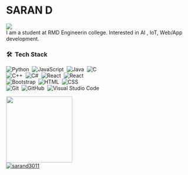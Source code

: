 # SARAN D 
![](https://komarev.com/ghpvc/?username=sarand3011&label=PROFILE+VIEWS)\
I am a student at RMD Engineerin college. Interested in AI , IoT, Web/App development.   

### 🛠 &nbsp;Tech Stack
![Python](https://img.shields.io/badge/-Python-05122A?style=flat&logo=python)&nbsp;
![JavaScript](https://img.shields.io/badge/-JavaScript-05122A?style=flat&logo=javascript)&nbsp;
![Java](https://img.shields.io/badge/-Java-05122A?style=flat&logo=Java&logoColor=FFA518)&nbsp;
![C](https://img.shields.io/badge/-C-05122A?style=flat&logo=C&logoColor=A8B9CC)&nbsp;\
![C++](https://img.shields.io/badge/-C++-05122A?style=flat&logo=C%2B%2B&logoColor=00599C)&nbsp; 
![C#](https://img.shields.io/badge/c%23-05122A?style=flat&logo=c-sharp&logoColor=008000")&nbsp; 
![React](https://img.shields.io/badge/-React-05122A?style=flat&logo=react)&nbsp; 
![React](https://img.shields.io/badge/dart-05122A?style=flat&logo=dart&logoColor=ADD8E6)&nbsp;\
![Bootstrap](https://img.shields.io/badge/-Bootstrap-05122A?style=flat&logo=bootstrap&logoColor=563D7C)&nbsp;
![HTML](https://img.shields.io/badge/-HTML-05122A?style=flat&logo=HTML5)&nbsp;
![CSS](https://img.shields.io/badge/-CSS-05122A?style=flat&logo=CSS3&logoColor=1572B6)&nbsp;\
![Git](https://img.shields.io/badge/-Git-05122A?style=flat&logo=git)&nbsp;
![GitHub](https://img.shields.io/badge/-GitHub-05122A?style=flat&logo=github)&nbsp;
![Visual Studio Code](https://img.shields.io/badge/-Visual%20Studio%20Code-05122A?style=flat&logo=visual-studio-code&logoColor=007ACC)&nbsp;



<p align="left">
<a href="https://github.com/sarand3011">
  <img height="180em" src="https://github-readme-stats-eight-theta.vercel.app/api?username=sarand3011&show_icons=true&theme=algolia&include_all_commits=true&count_private=true"/><br>
<!--   <img height="180em" src="https://github-readme-stats-eight-theta.vercel.app/api/top-langs/?username=sarand3011&layout=compact&langs_count=8&theme=algolia"/> --> 
  <img align="center" src="https://github-readme-streak-stats.herokuapp.com/?user=sarand3011&show_icons=true&theme=algolia&include_all_commits&count_private=true" alt="sarand3011" />

</a>
</p>

